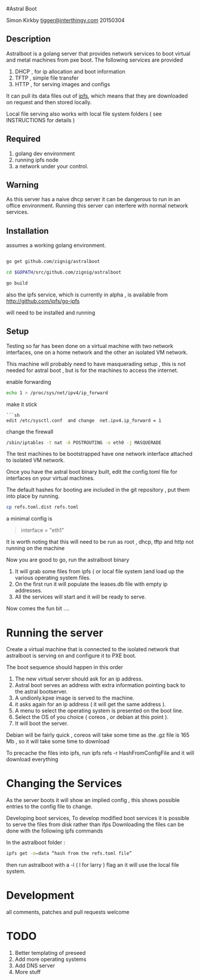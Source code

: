 #Astral Boot

Simon Kirkby 
tigger@interthingy.com
20150304

## Description 

Astralboot is a golang server that provides network services to boot virtual and metal machines from pxe boot.
The following services are provided

1. DHCP , for ip allocation and boot information
2. TFTP , simple file transfer
3. HTTP , for serving images and configs

It can pull its data files out of [ipfs](http://ipfs.io/), which means that they are downloaded on request and then stored locally.

Local file serving also works with local file system folders ( see INSTRUCTIONS for details )

## Required 

1. golang dev environment
2. running ipfs node
3. a network under your control.

## Warning

As this server has a naive dhcp server it can be dangerous to run in an office environment. Running this server can interfere with normal network services. 

## Installation

assumes a working golang environment.

```sh

go get github.com/zignig/astralboot

cd $GOPATH/src/github.com/zignig/astralboot

go build
```

also the ipfs service, which is currently  in alpha , is available from http://github.com/ipfs/go-ipfs

will need to be installed and running 

## Setup 

Testing so far has been done on a virtual machine with two network interfaces, one on a home network and the other an isolated VM network.

This machine will probably need to have masquerading setup , this is not needed for astral boot , but is for the machines to access the internet.

enable forwarding 
```sh
echo 1 > /proc/sys/net/ipv4/ip_forward
```
make it stick 
```
```sh
edit /etc/sysctl.conf  and change  net.ipv4.ip_forward = 1
```
change the firewall 
```sh
/sbin/iptables -t nat -A POSTROUTING -o eth0 -j MASQUERADE
```
The test machines to be bootstrapped have one network interface attached to isolated VM network.

Once you have the astral boot binary built, edit the config.toml file for interfaces on your virtual machines.

The default hashes for booting are included in the git repository , put them into place by running.
```sh
cp refs.toml.dist refs.toml
```
a minimal config is

>interface = "eth1"


It is worth noting that this will need to be run as root , dhcp, tftp and http not running on the machine

Now you are good to go, run the astralboot binary

1. It will grab some files from ipfs ( or local file system )and load up the various operating system files.
2. On the first run it will populate the leases.db file with empty ip addresses.
3. All the services will start and it will be ready to serve.

Now comes the fun bit ....

# Running the server

Create a virtual machine that is connected to the isolated network that astralboot is serving on and configure it to PXE boot.

The boot sequence should happen in this order

1. The new virtual server should ask for an ip address.
2. Astral boot serves an address with extra information pointing back to the astral bootserver.
3. A undionly.kpxe image is served to the machine.
4. it asks again for an ip address ( it will get the same address ).
5. A menu to select the operating system is presented on the boot line.
6. Select the OS of you choice ( coreos , or debian at this point ).
7. It will boot the server.

Debian will be fairly quick , coreos will take some time as the .gz file is 165 Mb , so it will take some time to download 

To precache the files into ipfs, run  ipfs refs -r HashFromConfigFile and it will download everything

# Changing the Services

As the server boots it will show an implied config , this shows possible entries to the config file to change.

Developing boot services, To develop modified boot services it is possible to serve the files from disk rather than ifps 
Downloading the files can be done with the following ipfs commands

In the astralboot folder : 
```sh
ipfs get -o=data “hash from the refs.toml file”
```
then run astralboot with a -l ( l for larry ) flag an it will use the local file system.

# Development

all comments, patches and pull requests welcome

# TODO 

1. Better templating of preseed 
2. Add more operating systems
3. Add DNS server 
4. More stuff


